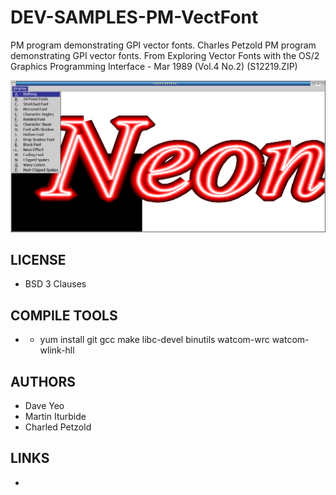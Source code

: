 # DEV-SAMPLES-PM-VectFont
PM program demonstrating GPI vector fonts.  Charles Petzold PM program demonstrating GPI vector fonts.
From Exploring Vector Fonts with the OS/2 Graphics Programming Interface - Mar 1989 (Vol.4 No.2) (S12219.ZIP)

![VectFont ScreenShot](/wiki/VectFont_001.png)

## LICENSE
* BSD 3 Clauses

## COMPILE TOOLS
* - yum install git gcc make libc-devel binutils watcom-wrc watcom-wlink-hll
 
## AUTHORS
* Dave Yeo
* Martin Iturbide
* Charled Petzold

## LINKS
* 
